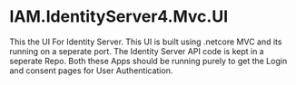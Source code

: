 # IAM.IdentityServer4.Mvc.UI
This the UI For Identity Server. This UI is built using .netcore MVC and its running on a seperate port. The Identity Server API code is kept in a seperate Repo. Both these Apps should be running purely to get the Login and consent pages for User Authentication.
